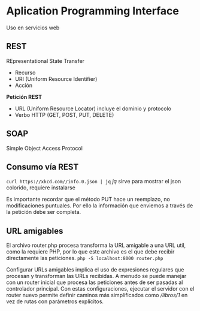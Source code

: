 # Aplication Programming Interface
Uso en servicios web


## REST
 REpresentational State Transfer
- Recurso
- URI (Uniform Resource Identifier)
- Acción

__Petición REST__
- URL (Uniform Resource Locator) incluye el dominio y protocolo
- Verbo HTTP (GET, POST, PUT, DELETE)


## SOAP
Simple Object Access Protocol


## Consumo vía REST

```curl https://xkcd.com//info.0.json | jq```
_jq_ sirve para mostrar el json colorido, requiere instalarse

Es importante recordar que el método PUT hace un reemplazo, no modificaciones puntuales. Por ello la información que enviemos a través de la petición debe ser completa.


## URL amigables
El archivo router.php procesa transforma la URL amigable a una URL util, como la requiere PHP, por lo que este archivo es el que debe recibir directamente las peticiones.
```php -S localhost:8000 router.php```

Configurar URLs amigables implica el uso de expresiones regulares que procesan y transforman las URLs recibidas. A menudo se puede manejar con un router inicial que procesa las peticiones antes de ser pasadas al controlador principal.
Con estas configuraciones, ejecutar el servidor con el router nuevo permite definir caminos más simplificados como _/libros/1_ en vez de rutas con parámetros explícitos.

